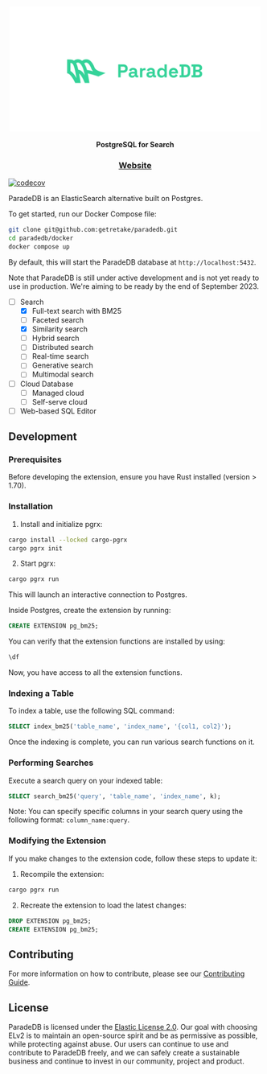 <p align="center">
  <img src="media/assets/paradedb.svg" alt="ParadeDB" width="500px"></a>
</p>

<p align="center">
    <b>PostgreSQL for Search</b> <br />
</p>

<h3 align="center">
  <a href="https://paradedb.com">Website</a>
</h3>

[![codecov](https://codecov.io/gh/getretake/paradedb/graph/badge.svg?token=PHV8CAMHNQ)](https://codecov.io/gh/getretake/paradedb)

ParadeDB is an ElasticSearch alternative built on Postgres.

To get started, run our Docker Compose file:

```bash
git clone git@github.com:getretake/paradedb.git
cd paradedb/docker
docker compose up
```

By default, this will start the ParadeDB database at `http://localhost:5432`.

Note that ParadeDB is still under active development and is not yet ready to use in production. We're aiming to be
ready by the end of September 2023.

- [ ] Search
  - [x] Full-text search with BM25
  - [ ] Faceted search
  - [x] Similarity search
  - [ ] Hybrid search
  - [ ] Distributed search
  - [ ] Real-time search
  - [ ] Generative search
  - [ ] Multimodal search
- [ ] Cloud Database
  - [ ] Managed cloud
  - [ ] Self-serve cloud
- [ ] Web-based SQL Editor

## Development

### Prerequisites

Before developing the extension, ensure you have Rust installed (version >
1.70).

### Installation

1. Install and initialize pgrx:

```bash
cargo install --locked cargo-pgrx
cargo pgrx init
```

2. Start pgrx:

```bash
cargo pgrx run
```

This will launch an interactive connection to Postgres.

Inside Postgres, create the extension by running:

```sql
CREATE EXTENSION pg_bm25;
```

You can verify that the extension functions are installed by using:

```sql
\df
```

Now, you have access to all the extension functions.

### Indexing a Table

To index a table, use the following SQL command:

```sql
SELECT index_bm25('table_name', 'index_name', '{col1, col2}');
```

Once the indexing is complete, you can run various search functions on it.

### Performing Searches

Execute a search query on your indexed table:

```sql
SELECT search_bm25('query', 'table_name', 'index_name', k);
```

Note: You can specify specific columns in your search query using the following
format: `column_name:query`.

### Modifying the Extension

If you make changes to the extension code, follow these steps to update it:

1. Recompile the extension:

```bash
cargo pgrx run
```

2. Recreate the extension to load the latest changes:

```sql
DROP EXTENSION pg_bm25;
CREATE EXTENSION pg_bm25;
```

## Contributing

For more information on how to contribute, please see our
[Contributing Guide](CONTRIBUTING.md).

## License

ParadeDB is licensed under the [Elastic License 2.0](LICENSE). Our goal with
choosing ELv2 is to maintain an open-source spirit and be as permissive as
possible, while protecting against abuse. Our users can continue to use and
contribute to ParadeDB freely, and we can safely create a sustainable business
and continue to invest in our community, project and product.
